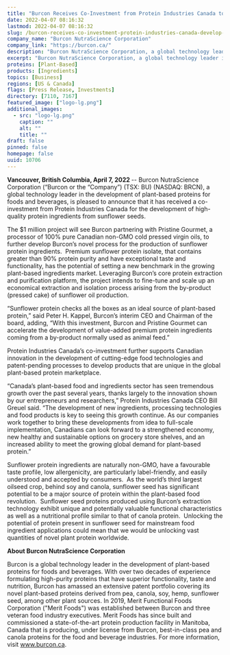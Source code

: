 ```yaml
---
title: "Burcon Receives Co-Investment from Protein Industries Canada to Develop Food-Grade High Purity Proteins from Sunflower Seeds"
date: 2022-04-07 08:16:32
lastmod: 2022-04-07 08:16:32
slug: /burcon-receives-co-investment-protein-industries-canada-develop-food-grade-high-purity
company_name: "Burcon NutraScience Corporation"
company_link: "https://burcon.ca/"
description: "Burcon NutraScience Corporation, a global technology leader in the development of plant-based proteins for foods and beverages, is pleased to announce that it has received a co-investment from Protein Industries Canada for the development of high-quality protein ingredients from sunflower seeds."
excerpt: "Burcon NutraScience Corporation, a global technology leader in the development of plant-based proteins for foods and beverages, is pleased to announce that it has received a co-investment from Protein Industries Canada for the development of high-quality protein ingredients from sunflower seeds."
proteins: [Plant-Based]
products: [Ingredients]
topics: [Business]
regions: [US & Canada]
flags: [Press Release, Investments]
directory: [7110, 7167]
featured_image: ["logo-lg.png"]
additional_images:
  - src: "logo-lg.png"
    caption: ""
    alt: ""
    title: ""
draft: false
pinned: false
homepage: false
uuid: 10706
---
```

<p><strong>Vancouver, British Columbia, April 7, 2022 </strong>-- Burcon NutraScience Corporation (“Burcon or the “Company”) (TSX: BU) (NASDAQ: BRCN), a global technology leader in the development of plant-based proteins for foods and beverages, is pleased to announce that it has received a co-investment from Protein Industries Canada for the development of high-quality protein ingredients from sunflower seeds.</p>
<p>The $1 million project will see Burcon partnering with Pristine Gourmet, a processor of 100% pure Canadian non-GMO cold pressed virgin oils, to further develop Burcon’s novel process for the production of sunflower protein ingredients.  Premium sunflower protein isolate, that contains greater than 90% protein purity and have exceptional taste and functionality, has the potential of setting a new benchmark in the growing plant-based ingredients market. Leveraging Burcon’s core protein extraction and purification platform, the project intends to fine-tune and scale up an economical extraction and isolation process arising from the by-product (pressed cake) of sunflower oil production.</p>
<p>“Sunflower protein checks all the boxes as an ideal source of plant-based protein,” said Peter H. Kappel, Burcon’s interim CEO and Chairman of the board, adding, “With this investment, Burcon and Pristine Gourmet can accelerate the development of value-added premium protein ingredients coming from a by-product normally used as animal feed.”</p>
<p>Protein Industries Canada’s co-investment further supports Canadian innovation in the development of cutting-edge food technologies and patent-pending processes to develop products that are unique in the global plant-based protein marketplace.</p>
<p>“Canada’s plant-based food and ingredients sector has seen tremendous growth over the past several years, thanks largely to the innovation shown by our entrepreneurs and researchers,” Protein Industries Canada CEO Bill Greuel said. “The development of new ingredients, processing technologies and food products is key to seeing this growth continue. As our companies work together to bring these developments from idea to full-scale implementation, Canadians can look forward to a strengthened economy, new healthy and sustainable options on grocery store shelves, and an increased ability to meet the growing global demand for plant-based protein.”</p>
<p>Sunflower protein ingredients are naturally non-GMO, have a favourable taste profile, low allergenicity, are particularly label-friendly, and easily understood and accepted by consumers.  As the world’s third largest oilseed crop, behind soy and canola, sunflower seed has significant potential to be a major source of protein within the plant-based food revolution.  Sunflower seed proteins produced using Burcon’s extraction technology exhibit unique and potentially valuable functional characteristics as well as a nutritional profile similar to that of canola protein.  Unlocking the potential of protein present in sunflower seed for mainstream food ingredient applications could mean that we would be unlocking vast quantities of novel plant protein worldwide.</p>
<p><strong>About Burcon NutraScience Corporation</strong></p>
<p>Burcon is a global technology leader in the development of plant-based proteins for foods and beverages. With over two decades of experience formulating high-purity proteins that have superior functionality, taste and nutrition, Burcon has amassed an extensive patent portfolio covering its novel plant-based proteins derived from pea, canola, soy, hemp, sunflower seed, among other plant sources. In 2019, Merit Functional Foods Corporation ("Merit Foods") was established between Burcon and three veteran food industry executives. Merit Foods has since built and commissioned a state-of-the-art protein production facility in Manitoba, Canada that is producing, under license from Burcon, best-in-class pea and canola proteins for the food and beverage industries. For more information, visit <a href="http://www.burcon.ca">www.burcon.ca</a>.</p>
